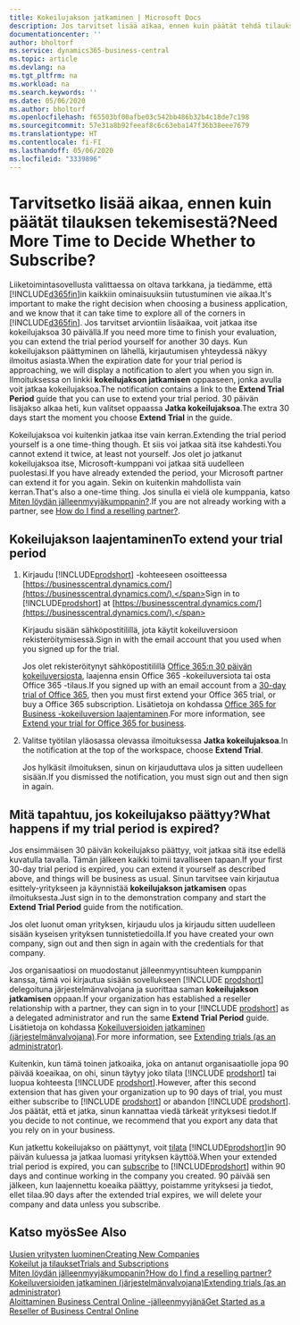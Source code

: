 ```yaml
---
title: Kokeilujakson jatkaminen | Microsoft Docs
description: Jos tarvitset lisää aikaa, ennen kuin päätät tehdä tilauksen, voit jatkaa kokeilujaksoa.
documentationcenter: ''
author: bholtorf
ms.service: dynamics365-business-central
ms.topic: article
ms.devlang: na
ms.tgt_pltfrm: na
ms.workload: na
ms.search.keywords: ''
ms.date: 05/06/2020
ms.author: bholtorf
ms.openlocfilehash: f65503bf00afbe03c542bb486b32b4c18de7c198
ms.sourcegitcommit: 57e31a8b92feeaf8c6c63eba147f36b38eee7679
ms.translationtype: HT
ms.contentlocale: fi-FI
ms.lasthandoff: 05/06/2020
ms.locfileid: "3339896"
---
```

# <a name="need-more-time-to-decide-whether-to-subscribe"></a><span data-ttu-id="35a4c-103">Tarvitsetko lisää aikaa, ennen kuin päätät tilauksen tekemisestä?</span><span class="sxs-lookup"><span data-stu-id="35a4c-103">Need More Time to Decide Whether to Subscribe?</span></span>
<span data-ttu-id="35a4c-104">Liiketoimintasovellusta valittaessa on oltava tarkkana, ja tiedämme, että [!INCLUDE[d365fin](includes/d365fin_md.md)]in kaikkiin ominaisuuksiin tutustuminen vie aikaa.</span><span class="sxs-lookup"><span data-stu-id="35a4c-104">It's important to make the right decision when choosing a business application, and we know that it can take time to explore all of the corners in [!INCLUDE[d365fin](includes/d365fin_md.md)].</span></span> <span data-ttu-id="35a4c-105">Jos tarvitset arviontiin lisäaikaa, voit jatkaa itse kokeilujaksoa 30 päivällä.</span><span class="sxs-lookup"><span data-stu-id="35a4c-105">If you need more time to finish your evaluation, you can extend the trial period yourself for another 30 days.</span></span> <span data-ttu-id="35a4c-106">Kun kokeilujakson päättyminen on lähellä, kirjautumisen yhteydessä näkyy ilmoitus asiasta.</span><span class="sxs-lookup"><span data-stu-id="35a4c-106">When the expiration date for your trial period is approaching, we will display a notification to alert you when you sign in.</span></span> <span data-ttu-id="35a4c-107">Ilmoituksessa on linkki **kokeilujakson jatkamisen** oppaaseen, jonka avulla voit jatkaa kokeilujaksoa.</span><span class="sxs-lookup"><span data-stu-id="35a4c-107">The notification contains a link to the **Extend Trial Period** guide that you can use to extend your trial period.</span></span> <span data-ttu-id="35a4c-108">30 päivän lisäjakso alkaa heti, kun valitset oppaassa **Jatka kokeilujaksoa**.</span><span class="sxs-lookup"><span data-stu-id="35a4c-108">The extra 30 days start the moment you choose **Extend Trial** in the guide.</span></span>

<span data-ttu-id="35a4c-109">Kokeilujaksoa voi kuitenkin jatkaa itse vain kerran.</span><span class="sxs-lookup"><span data-stu-id="35a4c-109">Extending the trial period yourself is a one time-thing though.</span></span> <span data-ttu-id="35a4c-110">Et siis voi jatkaa sitä itse kahdesti.</span><span class="sxs-lookup"><span data-stu-id="35a4c-110">You cannot extend it twice, at least not yourself.</span></span> <span data-ttu-id="35a4c-111">Jos olet jo jatkanut kokeilujaksoa itse, Microsoft-kumppani voi jatkaa sitä uudelleen puolestasi.</span><span class="sxs-lookup"><span data-stu-id="35a4c-111">If you have already extended the period, your Microsoft partner can extend it for you again.</span></span> <span data-ttu-id="35a4c-112">Sekin on kuitenkin mahdollista vain kerran.</span><span class="sxs-lookup"><span data-stu-id="35a4c-112">That's also a one-time thing.</span></span> <span data-ttu-id="35a4c-113">Jos sinulla ei vielä ole kumppania, katso [Miten löydän jälleenmyyjäkumppanin?](across-faq.md#findpartner).</span><span class="sxs-lookup"><span data-stu-id="35a4c-113">If you are not already working with a partner, see [How do I find a reselling partner?](across-faq.md#findpartner).</span></span>  

## <a name="to-extend-your-trial-period"></a><span data-ttu-id="35a4c-114">Kokeilujakson laajentaminen</span><span class="sxs-lookup"><span data-stu-id="35a4c-114">To extend your trial period</span></span>

1. <span data-ttu-id="35a4c-115">Kirjaudu [!INCLUDE[prodshort](includes/prodshort.md)] -kohteeseen osoitteessa [https://businesscentral.dynamics.com/](https://businesscentral.dynamics.com/).</span><span class="sxs-lookup"><span data-stu-id="35a4c-115">Sign in to [!INCLUDE[prodshort](includes/prodshort.md)] at [https://businesscentral.dynamics.com/](https://businesscentral.dynamics.com/).</span></span>

    <span data-ttu-id="35a4c-116">Kirjaudu sisään sähköpostitilillä, jota käytit kokeiluversioon rekisteröitymisessä.</span><span class="sxs-lookup"><span data-stu-id="35a4c-116">Sign in with the email account that you used when you signed up for the trial.</span></span>  

    <span data-ttu-id="35a4c-117">Jos olet rekisteröitynyt sähköpostitilillä [Office 365:n 30 päivän kokeiluversiosta](/microsoft-365/commerce/sign-up-for-office-365-trial), laajenna ensin Office 365 -kokeiluversiota tai osta Office 365 -tilaus.</span><span class="sxs-lookup"><span data-stu-id="35a4c-117">If you signed up with an email account from a [30-day trial of Office 365](/microsoft-365/commerce/sign-up-for-office-365-trial), then you must first extend your Office 365 trial, or buy a Office 365 subscription.</span></span> <span data-ttu-id="35a4c-118">Lisätietoja on kohdassa [Office 365 for Business -kokeiluversion laajentaminen](/microsoft-365/commerce/extend-your-trial).</span><span class="sxs-lookup"><span data-stu-id="35a4c-118">For more information, see [Extend your trial for Office 365 for business](/microsoft-365/commerce/extend-your-trial).</span></span>
2. <span data-ttu-id="35a4c-119">Valitse työtilan yläosassa olevassa ilmoituksessa **Jatka kokeilujaksoa**.</span><span class="sxs-lookup"><span data-stu-id="35a4c-119">In the notification at the top of the workspace, choose **Extend Trial**.</span></span>

    <span data-ttu-id="35a4c-120">Jos hylkäsit ilmoituksen, sinun on kirjauduttava ulos ja sitten uudelleen sisään.</span><span class="sxs-lookup"><span data-stu-id="35a4c-120">If you dismissed the notification, you must sign out and then sign in again.</span></span>

## <a name="what-happens-if-my-trial-period-is-expired"></a><span data-ttu-id="35a4c-121">Mitä tapahtuu, jos kokeilujakso päättyy?</span><span class="sxs-lookup"><span data-stu-id="35a4c-121">What happens if my trial period is expired?</span></span>

<span data-ttu-id="35a4c-122">Jos ensimmäisen 30 päivän kokeilujakso päättyy, voit jatkaa sitä itse edellä kuvatulla tavalla. Tämän jälkeen kaikki toimii tavalliseen tapaan.</span><span class="sxs-lookup"><span data-stu-id="35a4c-122">If your first 30-day trial period is expired, you can extend it yourself as described above, and things will be business as usual.</span></span> <span data-ttu-id="35a4c-123">Sinun tarvitsee vain kirjautua esittely-yritykseen ja käynnistää **kokeilujakson jatkamisen** opas ilmoituksesta.</span><span class="sxs-lookup"><span data-stu-id="35a4c-123">Just sign in to the demonstration company and start the **Extend Trial Period** guide from the notification.</span></span>  

<span data-ttu-id="35a4c-124">Jos olet luonut oman yrityksen, kirjaudu ulos ja kirjaudu sitten uudelleen sisään kyseisen yrityksen tunnistetiedoilla.</span><span class="sxs-lookup"><span data-stu-id="35a4c-124">If you have created your own company, sign out and then sign in again with the credentials for that company.</span></span>  

<span data-ttu-id="35a4c-125">Jos organisaatiosi on muodostanut jälleenmyyntisuhteen kumppanin kanssa, tämä voi kirjautua sisään sovellukseen [!INCLUDE [prodshort](includes/prodshort.md)] delegoituna järjestelmänvalvojana ja suorittaa saman **kokeilujakson jatkamisen** oppaan.</span><span class="sxs-lookup"><span data-stu-id="35a4c-125">If your organization has established a reseller relationship with a partner, they can sign in to your [!INCLUDE [prodshort](includes/prodshort.md)] as a delegated administrator and run the same **Extend Trial Period** guide.</span></span> <span data-ttu-id="35a4c-126">Lisätietoja on kohdassa [Kokeiluversioiden jatkaminen (järjestelmänvalvojana)](/dynamics365/business-central/dev-itpro/administration/tenant-administration#extending-trials).</span><span class="sxs-lookup"><span data-stu-id="35a4c-126">For more information, see [Extending trials (as an administrator)](/dynamics365/business-central/dev-itpro/administration/tenant-administration#extending-trials).</span></span>  

<span data-ttu-id="35a4c-127">Kuitenkin, kun tämä toinen jatkoaika, joka on antanut organisaatiolle jopa 90 päivää koeaikaa, on ohi, sinun täytyy joko tilata [!INCLUDE [prodshort](includes/prodshort.md)] tai luopua kohteesta [!INCLUDE [prodshort](includes/prodshort.md)].</span><span class="sxs-lookup"><span data-stu-id="35a4c-127">However, after this second extension that has given your organization up to 90 days of trial, you must either subscribe to [!INCLUDE [prodshort](includes/prodshort.md)] or abandon [!INCLUDE [prodshort](includes/prodshort.md)].</span></span> <span data-ttu-id="35a4c-128">Jos päätät, että et jatka, sinun kannattaa viedä tärkeät yrityksesi tiedot.</span><span class="sxs-lookup"><span data-stu-id="35a4c-128">If you decide to not continue, we recommend that you export any data that you rely on in your business.</span></span>

<span data-ttu-id="35a4c-129">Kun jatkettu kokeilujakso on päättynyt, voit [tilata](https://go.microsoft.com/fwlink/?linkid=828659) [!INCLUDE[prodshort](includes/prodshort.md)]in 90 päivän kuluessa ja jatkaa luomasi yrityksen käyttöä.</span><span class="sxs-lookup"><span data-stu-id="35a4c-129">When your extended trial period is expired, you can [subscribe](https://go.microsoft.com/fwlink/?linkid=828659) to [!INCLUDE[prodshort](includes/prodshort.md)] within 90 days and continue working in the company you created.</span></span> <span data-ttu-id="35a4c-130">90 päivää sen jälkeen, kun laajennettu koeaika päättyy, poistamme yrityksesi ja tiedot, ellet tilaa.</span><span class="sxs-lookup"><span data-stu-id="35a4c-130">90 days after the extended trial expires, we will delete your company and data unless you subscribe.</span></span>  

## <a name="see-also"></a><span data-ttu-id="35a4c-131">Katso myös</span><span class="sxs-lookup"><span data-stu-id="35a4c-131">See Also</span></span>

[<span data-ttu-id="35a4c-132">Uusien yritysten luominen</span><span class="sxs-lookup"><span data-stu-id="35a4c-132">Creating New Companies</span></span>](about-new-company.md)  
[<span data-ttu-id="35a4c-133">Kokeilut ja tilaukset</span><span class="sxs-lookup"><span data-stu-id="35a4c-133">Trials and Subscriptions</span></span>](across-preview.md)  
[<span data-ttu-id="35a4c-134">Miten löydän jälleenmyyjäkumppanin?</span><span class="sxs-lookup"><span data-stu-id="35a4c-134">How do I find a reselling partner?</span></span>](across-faq.md#findpartner)  
[<span data-ttu-id="35a4c-135">Kokeiluversioiden jatkaminen (järjestelmänvalvojana)</span><span class="sxs-lookup"><span data-stu-id="35a4c-135">Extending trials (as an administrator)</span></span>](/dynamics365/business-central/dev-itpro/administration/tenant-administration#extending-trials)  
[<span data-ttu-id="35a4c-136">Aloittaminen Business Central Online -jälleenmyyjänä</span><span class="sxs-lookup"><span data-stu-id="35a4c-136">Get Started as a Reseller of Business Central Online</span></span>](/dynamics365/business-central/dev-itpro/administration/get-started-online)  
